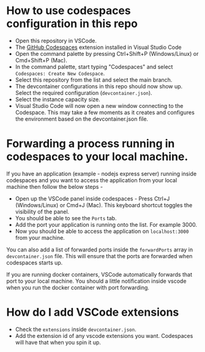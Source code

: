 # How to use codespaces configuration in this repo

* Open this repository in VSCode.
* The [GitHub Codespaces](https://marketplace.visualstudio.com/items?itemName=GitHub.codespaces) extension installed in Visual Studio Code
* Open the command palette by pressing Ctrl+Shift+P (Windows/Linux) or Cmd+Shift+P (Mac).
* In the command palette, start typing "Codespaces" and select `Codespaces: Create New Codespace`.
* Select this repository from the list and select the main branch.
* The devcontainer configurations in this repo should now show up. Select the required configuration (`devcontainer.json`).
* Select the instance capacity size.
* Visual Studio Code will now open a new window connecting to the Codespace. This may take a few moments as it creates and configures the environment based on the devcontainer.json file.

# Forwarding a process running in codespaces to your local machine.

If you have an application (example - nodejs express server) running inside codespaces and you want to access the application from your local machine then follow the below steps - 
* Open up the VSCode panel inside codespaces - Press Ctrl+J (Windows/Linux) or Cmd+J (Mac). This keyboard shortcut toggles the visibility of the panel.
* You should be able to see the `Ports` tab.
* Add the port your application is running onto the list. For example 3000.
* Now you should be able to access the application on `localhost:3000` from your machine.

You can also add a list of forwarded ports inside the `forwardPorts` array in `devcontainer.json` file. This will ensure that the ports are forwarded when codespaces starts up.

If you are running docker containers, VSCode automatically forwards that port to your local machine. You should a little notification inside vscode when you run the docker container with port forwarding.

# How do I add VSCode extensions

* Check the `extensions` inside `devcontainer.json`.
* Add the extension id of any vscode extensions you want. Codespaces will have that when you spin it up.

